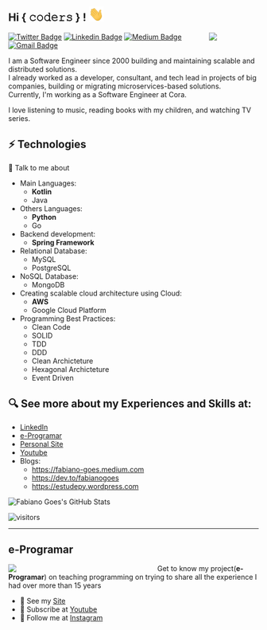 <h2> Hi { 𝚌𝚘𝚍𝚎𝚛𝚜 } ! <img src="https://raw.githubusercontent.com/ABSphreak/ABSphreak/master/gifs/Hi.gif" width="30px"></h2>

<img align='right' src='https://user-images.githubusercontent.com/5713670/87202985-820dcb80-c2b6-11ea-9f56-7ec461c497c3.gif' width='100"'>

[![Twitter Badge](https://img.shields.io/badge/-@bianogoes-1ca0f1?style=flat-square&labelColor=1ca0f1&logo=twitter&logoColor=white&link=https://twitter.com/bianogoes)](https://twitter.com/bianogoes) [![Linkedin Badge](https://img.shields.io/badge/-fabianogoes-blue?style=flat-square&logo=Linkedin&logoColor=white&link=https://www.linkedin.com/in/fabianogoes/)](https://www.linkedin.com/in/fabianogoes/) [![Medium Badge](https://img.shields.io/badge/-@fabianogoes-03a57a?style=flat-square&labelColor=000000&logo=Medium&link=https://fabiano-goes.medium.com/)](https://fabiano-goes.medium.com/)
[![Gmail Badge](https://img.shields.io/badge/-fabianogoes@gmail.com-c14438?style=flat-square&logo=Gmail&logoColor=white&link=mailto:fabianogoes@gmail.com)](mailto:fabianogoes@gmail.com)


I am a Software Engineer since 2000 building and maintaining scalable and distributed solutions.   
I already worked as a developer, consultant, and tech lead in projects of big companies, building or migrating microservices-based solutions.    
Currently, I'm working as a Software Engineer at Cora.

I love listening to music, reading books with my children, and watching TV series.



## ⚡ Technologies
💬 Talk to me about

- Main Languages: 
  - **Kotlin**
  - Java
- Others Languages: 
  - **Python**
  - Go
- Backend development: 
  - **Spring Framework**
- Relational Database:
  - MySQL
  - PostgreSQL
- NoSQL Database:
  - MongoDB
- Creating scalable cloud architecture using Cloud:
  - **AWS**
  - Google Cloud Platform
- Programming Best Practices: 
  - Clean Code
  - SOLID
  - TDD
  - DDD
  - Clean Archicteture
  - Hexagonal Archicteture
  - Event Driven

## :mag: See more about my Experiences and Skills at: 
  - [LinkedIn](https://www.linkedin.com/in/fabianogoes/)
  - [e-Programar](https://eprogramar.com.br)
  - [Personal Site](http://fabianogoes.com.br)
  - [Youtube](https://www.youtube.com/EnsinandoProgramar)
  - Blogs:
    - https://fabiano-goes.medium.com
    - https://dev.to/fabianogoes
    - https://estudepy.wordpress.com

![Fabiano Goes's GitHub Stats](https://github-readme-stats.vercel.app/api?username=fabianogoes&hide=["stars"]&show_icons=true)

![visitors](https://visitor-badge.laobi.icu/badge?page_id=fabianogoes.fabianogoes)

---

## e-Programar   

<img align='left' src='https://eprogramar.com.br/assets/images/eprogramar-person.png' width='300"'>

Get to know my project(**e-Programar**) on teaching programming on trying to share all the experience I had over more than 15 years

- 🎯 See my [Site](https://www.eprogramar.com.br)
- 🔔 Subscribe at [Youtube](https://www.youtube.com/channel/UCaCxdoLt4IsWm8NUWh4IH9w)
- 🔔 Follow me at [Instagram](https://www.instagram.com/eprogramar)





